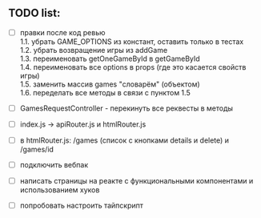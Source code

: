 ## TODO list:
- [ ] правки после код ревью  
1.1. убрать GAME_OPTIONS из констант, оставить только в тестах  
1.2. убрать возвращение игры из addGame  
1.3. переименовать getOneGameById в getGameById  
1.4. переименовать все options в props (где это касается свойств игры)  
1.5. заменить массив games "словарём" (объектом)  
1.6. переделать все методы в связи с пунктом 1.5  

- [ ] GamesRequestController - перекинуть все реквесты в методы  
- [ ] index.js -> apiRouter.js и htmlRouter.js  
- [ ] в htmlRouter.js: /games (список с кнопками details и delete) и /games/id  
- [ ] подключить вебпак  
- [ ] написать страницы на реакте с функциональными компонентами и использованием хуков  
- [ ] попробовать настроить тайпскрипт  
